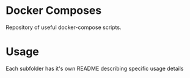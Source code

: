 # Docker Composes
Repository of useful docker-compose scripts.

# Usage 

Each subfolder has it's own README describing specific usage details